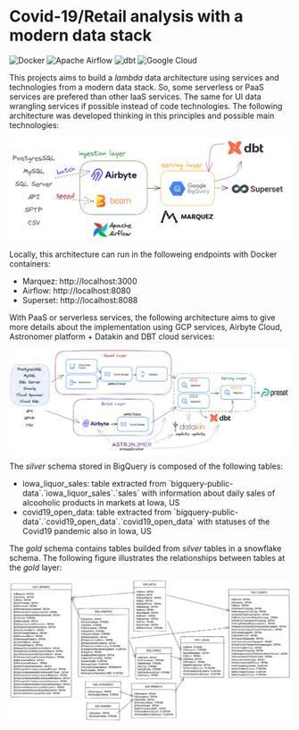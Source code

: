 # Covid-19/Retail analysis with a modern data stack

<p>
<img alt="Docker" src="https://img.shields.io/badge/docker-%230db7ed.svg?&style=for-the-badge&logo=docker&logoColor=white"/>
<img alt="Apache Airflow" src="https://img.shields.io/badge/apacheairflow-%23017cee.svg?&style=for-the-badge&logo=apache-airflow&logoColor=white"/>
<img alt="dbt" src="https://img.shields.io/badge/DBT-%23ff694b.svg?&style=for-the-badge&logo=dbt&logoColor=white"/>
<img alt="Google Cloud" src="https://img.shields.io/badge/googlecloud-%234285f4.svg?&style=for-the-badge&logo=googlecloud&logoColor=white"/>
</p>


This projects aims to build a *lambda* data architecture using services and technologies from a modern data stack. So, some serverless or PaaS services are prefered than other IaaS services. The same for UI data wrangling services if possible instead of code technologies. The following architecture was developed thinking in this principles and possible main technologies:

<img align="center" alt="Tech architecture" src="./docs/tech.png" />

Locally, this architecture can run in the followeing endpoints with Docker containers:

- Marquez: http://localhost:3000
- Airflow: http://localhost:8080
- Superset: http://localhost:8088

With PaaS or serverless services, the following architecture aims to give more details about the implementation using GCP services, Airbyte Cloud, Astronomer platform + Datakin and DBT cloud services:

<img align="center" alt="Cloud architecture" src="./docs/cloud.png" />

The *silver* schema stored in BigQuery is composed of the following tables:
- iowa_liquor_sales: table extracted from \`bigquery-public-data\`.\`iowa_liquor_sales\`.\`sales\` with information about daily sales of alcooholic products in markets at Iowa, US
- covid19_open_data: table extracted from \`bigquery-public-data\`.\`covid19_open_data\`.\`covid19_open_data\` with statuses of the Covid19 pandemic also in Iowa, US

The *gold* schema contains tables builded from *silver* tables in a snowflake schema. The following figure illustrates the relationships between tables at the *gold* layer:

<img align="center" alt="Data schema" src="./docs/schema.png" />
